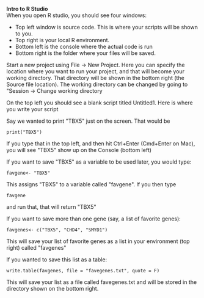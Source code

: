 <b> Intro to R Studio </b><br>
When you open R studio, you should see four windows:
- Top left window is source code. This is where your scripts will be shown to you.
- Top right is your local R environment. 
- Bottom left is the console where the actual code is run
- Bottom right is the folder where your files will be saved.

Start a new project using File -> New Project. Here you can specify the location where you want to run your project, and that will become your 
working directory. That directory will be shown in the bottom right (the Source file location). The working directory can be changed by going to "Session -> Change working directory

On the top left you should see a blank script titled Untitled1. Here is where you write your script

Say we wanted to print "TBX5" just on the screen. That would be

`print("TBX5")`

If you type that in the top left, and then hit Ctrl+Enter (Cmd+Enter on Mac), you will see "TBX5" show up on the Console (bottom left)

If you want to save "TBX5" as a variable to be used later, you would type:

`favgene<- "TBX5"`

This assigns "TBX5" to a variable called "favgene". If you then type 

`favgene` 

and run that, that will return "TBX5"

If you want to save more than one gene (say, a list of favorite genes):

`favgenes<- c("TBX5", "CHD4", "SMYD1")`

This will save your list of favorite genes as a list in your environment (top right) called "favgenes"

If you wanted to save this list as a table:

`write.table(favgenes, file = "favegenes.txt", quote = F)`

This will save your list as a file called favegenes.txt and will be stored in the directory shown on the bottom right.

